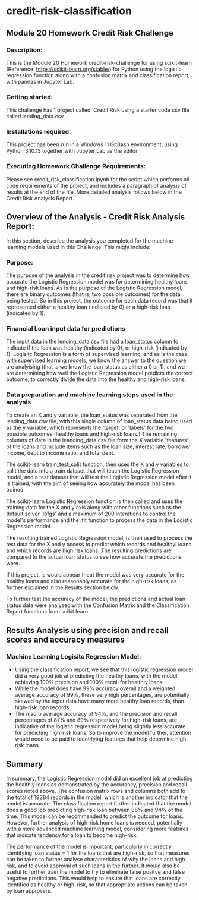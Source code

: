 # credit-risk-classification

## Module 20 Homework Credit Risk Challenge
### Description:
This is the Module 20 Homework credit-risk-challenge for using scikit-learn (Reference: https://scikit-learn.org/stable/) for Python using the logistic regression function along with a confusion matrix and classification report, with pandas in Jupyter Lab. 

### Getting started:
This challenge has 1 project called: Credit Risk using a starter code csv file called lending_data.csv

### Installations required:
This project has been run in a Windows 11 GitBash environment, using Python 3.10.13 together with Jupyter Lab as the editor

### Executing Homework Challenge Requirements:
Please see credit_risk_classification.ipynb for the script which performs all code requirements of the project, and includes a paragraph of analysis of results at the end of the file.   More detailed analysis follows below in the Credit Risk Analysis Report.

## Overview of the Analysis - Credit Risk Analysis Report:

In this section, describe the analysis you completed for the machine learning models used in this Challenge. This might include:

### Purpose:
The purpose of the analysis in the credit risk project was to determine how accurate the Logistic Regression model was for determining healthy loans and high-risk loans.  As is the purpose of the Logistic Regression model, there are binary outcomes (that is, two possible outcomes) for the data being tested.  So in this project, the outcome for each data record was that it represented either a healthy loan (indicted by 0) or a high-risk loan (indicated by 1). 

### Financial Loan input data for predictions
The input data in the lending_data.csv file had a loan_status column to indicate if the loan was healthy (indicated by 0), or high-risk (indicated by 1).  Logisitc Regression is a form of supervised learning, and as is the case with supervised learning models, we know the answer to the question we are analyising (that is we know the loan_status as either a 0 or 1), and we are determining how well the Logistic Regression model predicts the correct outcome, to correctly divide the data into the healthy and high-risk loans.

### Data preparation and machine learning steps used in the analysis
To create an X and y variable, the loan_status was separated from the lending_data.csv file, with this single column of loan_status data being used as the y variable, which represents the 'target' or 'labels' for the two possible outcomes (healthy loans and high-risk loans.)  The remaining columns of data in the leanding_data.csv file form the X variable 'features' of the loans and include items such as the loan size, interest rate, borrower income, debt to income ratio, and total debt.  

The scikit-learn train_test_split function, then uses the X and y variables to split the data into a train dataset that will teach the Logistic Regression model, and a test dataset that will test the Logistic Regression model after it is trained, with the aim of seeing how accurately the model has been trained. 

The scikit-learn Logistic Regression function is then called and uses the training data for the X and y axis along with other functions such as the default solver 'lbfgs' and a maximum of 200 interations to control the model's performance and the .fit function to process the data in the Logistic Regression model.  

The resulting trained Logistic Regression model, is then used to process the test data for the X and y access to predict which records and healthyl loans and which records are high risk loans.  The resulting predictions are compared to the actual loan_status to see how accurate the predictions were.

If this project, is would appear theat the model was very accurate for the healthy loans and also reasonably accurate for the high-risk loans, as further explained in the Results section below.

To further test the accuracy of the model, the predictions and actual loan status data were analysed with the Confusion Matrix and the Classification Report functions from scikit learn. 


## Results Analysis using precision and recall scores and accuracy measures

### Machine Learning Logisitc Regression Model:
 
* Using the classification report, we see that this logistic regression model did a very good job at predicting the healthy loans, with the model achieving 100% precision and 100% recall for healthly loans.
* While the model does have 99% accuracy overall and a weighted average accuracy of 99%, these very high percentages, are potentially skewed by the input data have many more healthy loan records, than high-risk loan records.
* The macro average accuracy of 94%, and the precision and recall percentages of 87% and 89% respectively for high-risk loans, are indicative of the logistic regression model being slightly less accurate for predicting high-risk loans. So to improve the model further, attention would need to be paid to identifying features that help determine high-risk loans.

## Summary

In summary, the Logistic Regression model did an excellent job at predicting the healthly loans as demonstrated by the accurancy, precision and recall scores noted above. The confusion matrix rows and columns both add to the total of 19384 records in the model, which is another indicator that the model is accurate.  The classification report further indicated that the model does a good job predicting high-risk loan between 88% and 94% of the time.
This model can be recommended to predict the outcome for loans.  However, further analysis of high-risk home loans is needed, potentially with a more advanced machine learning model, considering more features that indicate tendency for a loan to become high-risk. 

The performance of the model is important, particularly in correctly identifying loan status = 1 for the loans that are high-risk, so that measures can be taken to further analyse characteristics of why the loans and high risk, and to avoid approval of such loans in the further. It would also be useful to further train the model to try to eliminate false positve and false negative predictions.  This would help to ensure that loans are correctly identified as healthy or high-risk, so that appropriate actions can be taken by loan approvers. 
